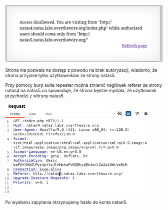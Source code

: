 ![](Attachments/{CED83E26-8123-409B-B4FC-C0F01AA6F5E8}.png)

Strona nie pozwala na dostęp z powodu na brak autoryzacji, wiadomo, że strona przyjmie tylko użytkowników ze strony natas5.

Przy pomocy burp suite repeater można zmienić nagłówek referer ze strony natas4 na natas5 co spowoduje, że strona będzie myślała, że użytkownik przychodzi z witryny natas5.


![](Attachments/{E1C6C302-14E0-4783-9069-2A99A16E669B}.png)

Po wysłaniu zapytania otrzymujemy hasło do konta natan5.